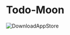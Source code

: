 # Todo-Moon

![DownloadAppStore](https://user-images.githubusercontent.com/98168685/218176173-b8a9b662-ef3a-4593-8ebb-25866df7c1bf.png)

